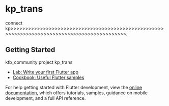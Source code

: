 # kp_trans

connect kp>>>>>>>>>>>>>>>>>>>>>>>>>>>>>>>>>>>>>>>>>>>>>>>>>>>>>>>>>>>>>>>>>>>>>>>>>>>>>>>>>>>>>>>>>>>>>.

## Getting Started

ktb_community project kp_trans
- [Lab: Write your first Flutter app](https://docs.flutter.dev/get-started/codelab)
- [Cookbook: Useful Flutter samples](https://docs.flutter.dev/cookbook)

For help getting started with Flutter development, view the
[online documentation](https://docs.flutter.dev/), which offers tutorials,
samples, guidance on mobile development, and a full API reference.
